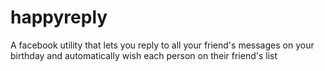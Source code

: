 # happyreply
A facebook utility that lets you reply to all your friend's messages on your birthday and automatically wish each person on their friend's list
